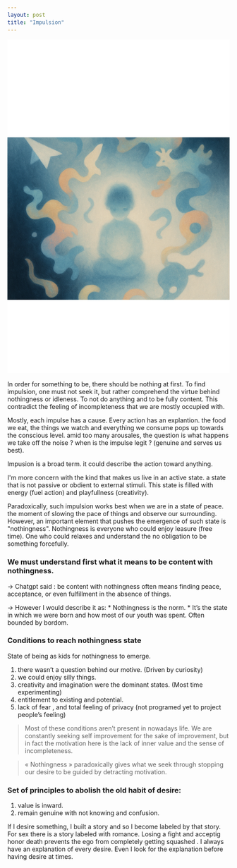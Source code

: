 ```yaml
---
layout: post
title: "Impulsion"
---
```


![state of nothingness with pure impulses floating around the soul- generated by DALL·E 3](/assets/emerginglight_child.png)

In order for something to be, there should be nothing at first. To find impulsion, one must not seek it, but rather comprehend the virtue behind nothingness or idleness. To not do anything and to be fully content. This contradict the feeling of incompleteness that we are mostly occupied with.

Mostly, each impulse has a cause. Every action has an explantion. the food we eat, the things we watch and everything we consume pops up towards the conscious level. amid too many arousales, the question is what happens we take off the noise ? when is the impulse legit ? (genuine and serves us best).

Impusion is a broad term. it could describe the action toward anything.

I'm more concern with the kind that makes us live in an active state. a state that is not passive or obdient to external stimuli. This state is filled with energy (fuel action) and playfullness (creativity).

Paradoxically, such impulsion works best when we are in a state of peace. the moment of slowing the pace of things and observe our surrounding. However, an important element that pushes the emergence of such state is "nothingness". Nothingness is everyone who could enjoy leasure (free time). One who could relaxes and understand the no obligation to be something forcefully.

### We must understand first what it means to be content with nothingness.

-> Chatgpt said : be content with nothingness often means finding peace, acceptance, or even fulfillment in the absence of things.

-> However I would describe it as:
    * Nothingness is the norm.
    * It’s the state in which we were born and how most of our youth was spent. Often bounded by bordom.

### Conditions to reach nothingness state

State of being as kids for nothingness to emerge.
1. there wasn’t a question behind our motive. (Driven by curiosity)
2. we could enjoy silly things.
3. creativity and imagination were the dominant states. (Most time experimenting)
4. entitlement to existing and potential.
5. lack of fear , and total feeling of privacy (not programed yet to project people’s feeling)

> Most of these conditions aren’t present in nowadays life. We are constantly seeking self improvement for the sake of improvement, but in fact the motivation here is the lack of inner value and the sense of incompleteness.    

> « Nothingness » paradoxically gives what we seek through stopping our desire to be guided by detracting motivation.

### Set of principles to abolish the old habit of desire:
1. value is inward.
2. remain genuine with not knowing and confusion.

If I desire something, I built a story and so I become labeled by that story. For sex there is a story labeled with romance. Losing a fight and acceptig honor death  prevents the ego from completely getting squashed . I always have an explanation of every desire. Even I look for the explanation before having desire at times.


